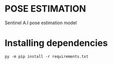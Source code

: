 # POSE ESTIMATION
Sentinel A.I pose estimation model

# Installing dependencies

```
py -m pip install -r requirements.txt
```